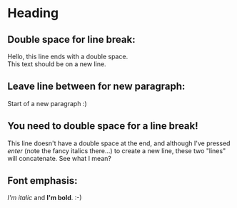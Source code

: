 # Heading

## Double space for line break:  
Hello, this line ends with a double space.  
This text should be on a new line.

## Leave line between for new paragraph:  
Start of a new paragraph :)

## You need to double space for a line break!  
This line doesn't have a double space at the end, and although I've pressed *enter* (note the fancy italics there...) to create a new line, these two "lines" will concatenate.
See what I mean?

## Font emphasis:  
*I'm italic* and **I'm bold**. :-)